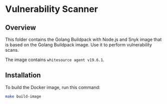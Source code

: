 # Vulnerability Scanner

## Overview

This folder contains the Golang Buildpack with Node.js and Snyk image that is based on the Golang Buildpack image. Use it to perform vulnerability scans.

The image contains `whitesource agent v19.6.1`.

## Installation

To build the Docker image, run this command:

```bash
make build-image
```
